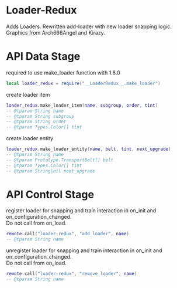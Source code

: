 # Loader-Redux
Adds Loaders.
Rewritten add-loader with new loader snapping logic.
Graphics from Arch666Angel and Kirazy.


# API Data Stage
required to use make_loader function with 1.8.0
```lua
local loader_redux = require("__LoaderRedux__.make_loader")
```

create loader item
```lua
loader_redux.make_loader_item(name, subgroup, order, tint)
-- @tparam String name
-- @tparam String subgroup
-- @tparam String order
-- @tparam Types.Color[] tint
```

create loader entity
```lua
loader_redux.make_loader_entity(name, belt, tint, next_upgrade)
-- @tparam String name
-- @tparam Prototype.TransportBelt[] belt
-- @tparam Types.Color[] tint
-- @tparam String|nil next_upgrade
```

# API Control Stage
register loader for snapping and train interaction in on_init and on_configuration_changed.<br>
Do not call from on_load.
```lua
remote.call("loader-redux", "add_loader", name)
-- @tparam String name
```

unregister loader for snapping and train interaction in on_init and on_configuration_changed.<br>
Do not call from on_load.
```lua
remote.call("loader-redux", "remove_loader", name)
-- @tparam String name
```
